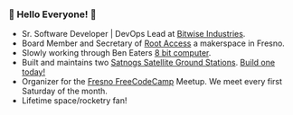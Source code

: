 ### :milky_way: Hello Everyone! :milky_way:

* Sr. Software Developer | DevOps Lead at [Bitwise Industries](https://bitwiseindustries.com/).
* Board Member and Secretary of [Root Access](https://rootaccess.org/) a makerspace in Fresno.
* Slowly working through Ben Eaters [8 bit computer](https://eater.net/8bit/). 
* Built and maintains two [Satnogs Satellite Ground Stations](https://network.satnogs.org/stations/1370/). [Build one today!](https://github.com/RootAccessHackerspace/meta/wiki/Satellite-Tracker)
* Organizer for the [Fresno FreeCodeCamp](https://github.com/freecodecamp-fresnoca) Meetup. We meet every first Saturday of the month.
* Lifetime space/rocketry fan!
